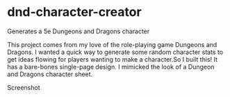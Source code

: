 # dnd-character-creator
Generates a 5e Dungeons and Dragons character

This project comes from my love of the role-playing game Dungeons and Dragons. I wanted a quick way to generate some random character stats to get ideas flowing for players wanting to make a character.So I built this!
It has a bare-bones single-page design. I mimicked the look of a Dungeon and Dragons character sheet.

Screenshot
